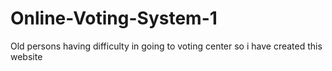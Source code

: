# Online-Voting-System-1
Old persons having difficulty in going to voting center so i have created this website
